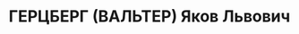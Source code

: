 ---
title: ГЕРЦБЕРГ (ВАЛЬТЕР) Яков Львович
description: "Род. в 1898, Варшава, еврей, обр.: среднее, б/п. Проживал: Азово-Черноморский\
  \ край, с.Кудако-Киевское. Инженер-экономист черноморских нефтепромыслов. \n  Арестован\
  \ 24.08.1937. Обв. в участии в к.-р. организации. Приговор: ВК ВС СССР, 26.10.1937\
  \ – ВМН. Расстрелян 26.10.1937, г.Москва. \n  Реабилитирован ВК ВС СССР 29.02.1956"
---
